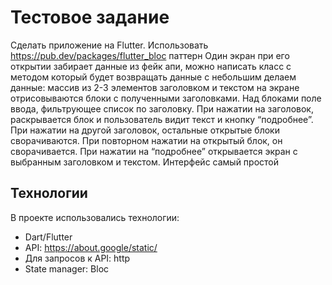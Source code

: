 # Тестовое задание 
Сделать приложение на Flutter. Использовать https://pub.dev/packages/flutter_bloc паттерн
Один экран при его открытии забирает данные из фейк апи, можно написать класс с методом который будет возвращать данные с небольшим делаем данные: массив из 2-3 элементов заголовком и текстом на экране отрисовываются блоки с полученными заголовками. Над блоками поле ввода, фильтрующее список по заголовку. При нажатии на заголовок, раскрывается блок и пользователь видит текст и кнопку “подробнее”. При нажатии на другой заголовок, остальные открытые блоки сворачиваются. При повторном нажатии на открытый блок, он сворачивается. При нажатии на “подробнее” открывается экран с выбранным заголовком и текстом.
Интерфейс самый простой

## Технологии 
В проекте использовались технологии:
  - Dart/Flutter
  - API: https://about.google/static/
  - Для запросов к API: http
  - State manager: Bloc
